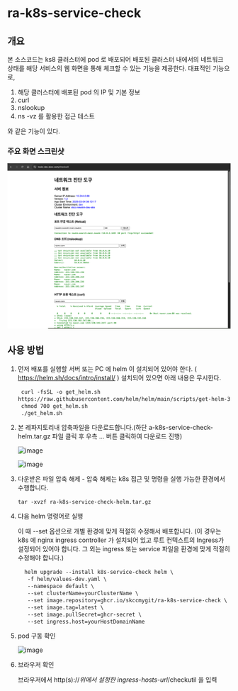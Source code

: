 # ra-k8s-service-check

## 개요 

본 소스코드는 ks8 클러스터에 pod 로 배포되어 배포된 클러스터 내에서의 네트워크 상태를 해당 서비스의 웹 화면을 통해 체크할 수 있는 기능을 제공한다.
대표적인 기능으로,

1. 해당 클러스터에 배포된 pod 의 IP 및 기본 정보
2. curl
3. nslookup
4. ns -vz 를 활용한 접근 테스트

와 같은 기능이 있다.

### 주요 화면 스크린샷
<p align="center">
  <img src="./k8s-service-check.png" alt="주 화면" width="800"/>
</p>


## 사용 방법

1. 먼저 배포를 실행할 서버 또는 PC 에 helm 이 설치되어 있어야 한다. ( https://helm.sh/docs/intro/install/ )
   설치되어 있으면 아래 내용은 무시한다.
   
        curl -fsSL -o get_helm.sh https://raw.githubusercontent.com/helm/helm/main/scripts/get-helm-3
        chmod 700 get_helm.sh
        ./get_helm.sh 

2. 본 레파지토리내 압축파일을 다운로드합니다.(하단 a-k8s-service-check-helm.tar.gz 파일 클릭 후 우측 ... 버튼 클릭하여 다운로드 진행)

   ![image](https://github.com/user-attachments/assets/9919a31d-abe3-4fbe-8e9b-3e6aef98872d)

   ![image](https://github.com/user-attachments/assets/3a386f2f-8767-46f8-b31d-ed459d01d30a)


3. 다운받은 파일 압축 해제 - 압축 해제는 k8s 접근 및 명령을 실행 가능한 환경에서 수행합니다.

       tar -xvzf ra-k8s-service-check-helm.tar.gz   
   
4. 댜음 helm 명령어로 실행

   이 때 --set 옵션으로 개별 환경에 맞게 적절히 수정해서 배포합니다.
   (이 경우는 k8s 에 nginx ingress controller 가 설치되어 있고 루트 컨텍스트의 Ingress가 설정되어 있어야 합니다. 그 외는 ingress 또는 service 파일을 환경에 맞게 적절히 수정해야 합니다.)
   
         helm upgrade --install k8s-service-check helm \
          -f helm/values-dev.yaml \
          --namespace default \
          --set clusterName=yourClusterName \
          --set image.repository=ghcr.io/skccmygit/ra-k8s-service-check \
          --set image.tag=latest \
          --set image.pullSecret=ghcr-secret \
          --set ingress.host=yourHostDomainName

 7. pod 구동 확인

    ![image](https://github.com/user-attachments/assets/7dd7253a-1911-4a6e-9886-db1f54f7d57d)
  
8. 브라우저 확인

   브라우저에서 http(s)://*위에서 설정한 ingress-hosts-url*/checkutil 을 입력
